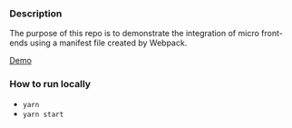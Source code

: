 ### Description
The purpose of this repo is to demonstrate the integration of micro front-ends using a manifest file created by Webpack.

[Demo](http://embengineering.com/micro-front-ends-manifest)

### How to run locally

* `yarn`
* `yarn start`
